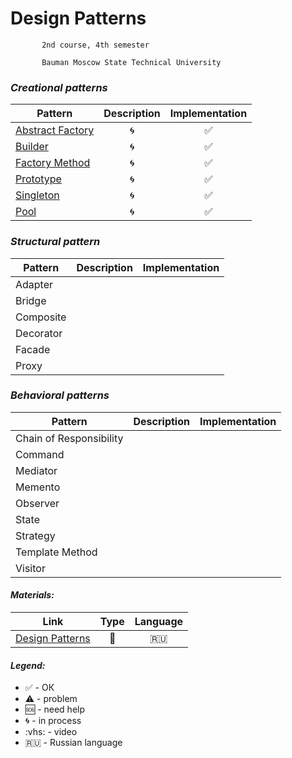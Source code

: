 # Design Patterns


           2nd course, 4th semester

           Bauman Moscow State Technical University

 ### <i>Creational patterns</i>

 |  Pattern |     Description     |      Implementation     |
| ------------- |:-------------:|:-------------:|
|[Abstract Factory](https://github.com/Panda-Lewandowski/Design-Patterns/wiki/Abstract-Factory)| 🌀 |✅ |
|[Builder](https://github.com/Panda-Lewandowski/Design-Patterns/wiki/Builder)| 🌀 |✅|
|[Factory Method](https://github.com/Panda-Lewandowski/Design-Patterns/wiki/Factory-Method)|🌀|✅|
|[Prototype](https://github.com/Panda-Lewandowski/Design-Patterns/wiki/Prototype)|🌀|✅|
|[Singleton](https://github.com/Panda-Lewandowski/Design-Patterns/wiki/Singleton)|🌀|✅|
|[Pool](https://github.com/Panda-Lewandowski/Design-Patterns/wiki/Pool)|🌀|✅|

 ### <i>Structural pattern</i>

 |  Pattern |     Description     |      Implementation     |
| ------------- |:-------------:|:-------------:|
|Adapter||
|Bridge||
|Composite||
|Decorator||
|Facade||
|Proxy||

 ### <i> Behavioral patterns</i>

 |  Pattern |     Description     |      Implementation     |
| ------------- |:-------------:|:-------------:|
|Chain of Responsibility||
|Command||
|Mediator||
|Memento||
|Observer||
|State||
|Strategy||
|Template Method||
|Visitor||


#### <i>Materials:</i>
|Link|Type|Language|
|-------------|:-------------:|:-------------:|
|[Design Patterns](https://vk.com/videos-54530371?section=album_56085788)|:vhs:|🇷🇺|


#### <i>Legend:</i>
<ul>
<li>✅ - ОК
<li>⚠️ - problem
<li>🆘 - need help
<li>🌀 - in process
<li>:vhs: - video
<li>🇷🇺 - Russian language
</ul>
